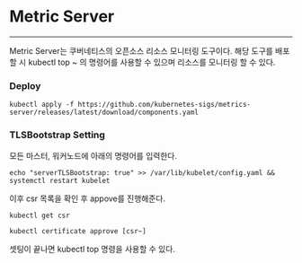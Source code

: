 # Metric Server
- - -

Metric Server는 쿠버네티스의 오픈소스 리소스 모니터링 도구이다.
해당 도구를 배포할 시 kubectl top ~ 의 명령어를 사용할 수 있으며 리소스를 모니터링 할 수 있다.

### Deploy

	kubectl apply -f https://github.com/kubernetes-sigs/metrics-server/releases/latest/download/components.yaml
	
### TLSBootstrap Setting

모든 마스터, 워커노드에 아래의 명령어를 입력한다.

	echo "serverTLSBootstrap: true" >> /var/lib/kubelet/config.yaml && systemctl restart kubelet
	
이후 csr 목록을 확인 후 appove를 진행해준다.

	kubectl get csr
	
	kubectl certificate approve [csr~]

셋팅이 끝나면 kubectl top 명령을 사용할 수 있다.